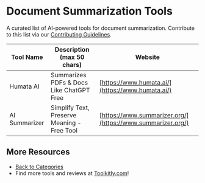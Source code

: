 # Document Summarization Tools

A curated list of AI-powered tools for document summarization. Contribute to this list via our [Contributing Guidelines](https://github.com/ToolkitlyAI/awesome-ai-tools/blob/master/CONTRIBUTING.md).

| Tool Name | Description (max 50 chars) | Website |
|-----------|----------------------------|---------|
| Humata AI | Summarizes PDFs & Docs Like ChatGPT Free | [https://www.humata.ai/](https://www.humata.ai/) |
| AI Summarizer | Simplify Text, Preserve Meaning - Free Tool | [https://www.summarizer.org/](https://www.summarizer.org/) |

## More Resources
- [Back to Categories](https://github.com/ToolkitlyAI/awesome-ai-tools/blob/master/README.md)
- Find more tools and reviews at [Toolkitly.com](https://toolkitly.com)!
